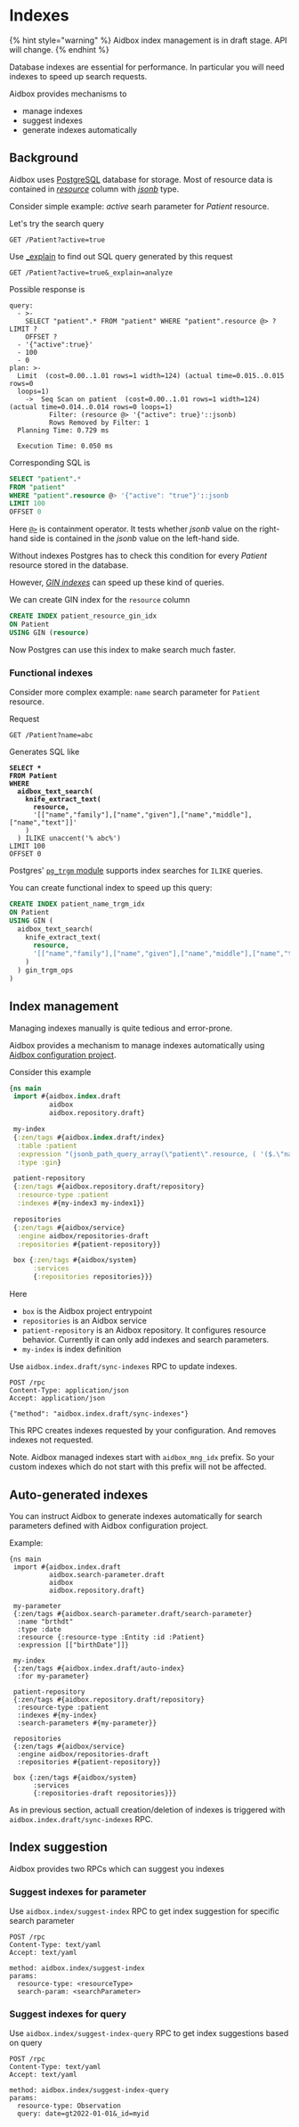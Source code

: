 # Indexes

{% hint style="warning" %}
Aidbox index management is in draft stage. API will change.
{% endhint %}

Database indexes are essential for performance. In particular you will need indexes to speed up search requests.

Aidbox provides mechanisms to

* manage indexes
* suggest indexes
* generate indexes automatically

## Background

Aidbox uses [PostgreSQL](https://www.postgresql.org/) database for storage. Most of resource data is contained in [_resource_](../database.md) column with [_jsonb_](https://www.postgresql.org/docs/current/datatype-json.html) type.

Consider simple example: _active_ searh parameter for _Patient_ resource.

Let's try the search query

```http
GET /Patient?active=true
```

Use [\_explain](../../api-1/fhir-api/search-1/\_explain.md) to find out SQL query generated by this request

```
GET /Patient?active=true&_explain=analyze
```

Possible response is

```
query:
  - >-
    SELECT "patient".* FROM "patient" WHERE "patient".resource @> ? LIMIT ?
    OFFSET ? 
  - '{"active":true}'
  - 100
  - 0
plan: >-
  Limit  (cost=0.00..1.01 rows=1 width=124) (actual time=0.015..0.015 rows=0
  loops=1)
    ->  Seq Scan on patient  (cost=0.00..1.01 rows=1 width=124) (actual time=0.014..0.014 rows=0 loops=1)
          Filter: (resource @> '{"active": true}'::jsonb)
          Rows Removed by Filter: 1
  Planning Time: 0.729 ms

  Execution Time: 0.050 ms
```

Corresponding SQL is

```sql
SELECT "patient".*
FROM "patient"
WHERE "patient".resource @> '{"active": "true"}'::jsonb
LIMIT 100
OFFSET 0
```

Here [`@>`](https://www.postgresql.org/docs/current/functions-json.html) is containment operator. It tests whether _jsonb_ value on the right-hand side is contained in the _jsonb_ value on the left-hand side.

Without indexes Postgres has to check this condition for every _Patient_ resource stored in the database.

However, [_GIN indexes_](https://www.postgresql.org/docs/current/datatype-json.html#JSON-INDEXING) can speed up these kind of queries.

We can create GIN index for the `resource` column

```sql
CREATE INDEX patient_resource_gin_idx
ON Patient
USING GIN (resource)
```

Now Postgres can use this index to make search much faster.

### Functional indexes

Consider more complex example: `name` search parameter for `Patient` resource.

Request

```
GET /Patient?name=abc
```

Generates SQL like

<pre class="language-sql"><code class="lang-sql"><strong>SELECT *
</strong><strong>FROM Patient
</strong><strong>WHERE
</strong><strong>  aidbox_text_search(
</strong><strong>    knife_extract_text(
</strong><strong>      resource,
</strong>      '[["name","family"],["name","given"],["name","middle"],["name","text"]]'
    )
  ) ILIKE unaccent('% abc%')
LIMIT 100
OFFSET 0
</code></pre>

Postgres' [`pg_trgm` module](https://www.postgresql.org/docs/current/pgtrgm.html#id-1.11.7.44.8) supports index searches for `ILIKE` queries.

You can create functional index to speed up this query:

```sql
CREATE INDEX patient_name_trgm_idx
ON Patient
USING GIN (
  aidbox_text_search(
    knife_extract_text(
      resource,
      '[["name","family"],["name","given"],["name","middle"],["name","text"]]'
    )
  ) gin_trgm_ops
)
```

## Index management

Managing indexes manually is quite tedious and error-prone.

Aidbox provides a mechanism to manage indexes automatically using [Aidbox configuration project](../../aidbox-configuration/aidbox-zen-lang-project/).

Consider this example

```clojure
{ns main
 import #{aidbox.index.draft
          aidbox
          aidbox.repository.draft}

 my-index
 {:zen/tags #{aidbox.index.draft/index}
  :table :patient
  :expression "(jsonb_path_query_array(\"patient\".resource, ( '($.\"name\"[*]).** ? (@.type() == \"string\")')::jsonpath)::text) gin_trgm_ops"
  :type :gin}

 patient-repository
 {:zen/tags #{aidbox.repository.draft/repository}
  :resource-type :patient
  :indexes #{my-index3 my-index1}}

 repositories
 {:zen/tags #{aidbox/service}
  :engine aidbox/repositories-draft
  :repositories #{patient-repository}}

 box {:zen/tags #{aidbox/system}
      :services
      {:repositories repositories}}}
```

Here

* `box` is the Aidbox project entrypoint
* `repositories` is an Aidbox service
* `patient-repository` is an Aidbox repository. It configures resource behavior. Currently it can only add indexes and search parameters.
* `my-index` is index definition

Use `aidbox.index.draft/sync-indexes` RPC to update indexes.

```
POST /rpc
Content-Type: application/json
Accept: application/json

{"method": "aidbox.index.draft/sync-indexes"}
```

This RPC creates indexes requested by your configuration. And removes indexes not requested.

Note. Aidbox managed indexes start with `aidbox_mng_idx` prefix. So your custom indexes which do not start with this prefix will not be affected.

## Auto-generated indexes

You can instruct Aidbox to generate indexes automatically for search parameters defined with Aidbox configuration project.

Example:

```
{ns main
 import #{aidbox.index.draft
          aidbox.search-parameter.draft
          aidbox
          aidbox.repository.draft}

 my-parameter
 {:zen/tags #{aidbox.search-parameter.draft/search-parameter}
  :name "brthdt"
  :type :date
  :resource {:resource-type :Entity :id :Patient}
  :expression [["birthDate"]]}

 my-index
 {:zen/tags #{aidbox.index.draft/auto-index}
  :for my-parameter}

 patient-repository
 {:zen/tags #{aidbox.repository.draft/repository}
  :resource-type :patient
  :indexes #{my-index}
  :search-parameters #{my-parameter}}

 repositories
 {:zen/tags #{aidbox/service}
  :engine aidbox/repositories-draft
  :repositories #{patient-repository}}

 box {:zen/tags #{aidbox/system}
      :services
      {:repositories-draft repositories}}}
```

As in previous section, actuall creation/deletion of indexes is triggered with `aidbox.index.draft/sync-indexes` RPC.

## Index suggestion

Aidbox provides two RPCs which can suggest you indexes

### Suggest indexes for parameter

Use `aidbox.index/suggest-index` RPC to get index suggestion for specific search parameter

```
POST /rpc
Content-Type: text/yaml
Accept: text/yaml

method: aidbox.index/suggest-index
params:
  resource-type: <resourceType>
  search-param: <searchParameter>
```

### Suggest indexes for query

Use `aidbox.index/suggest-index-query` RPC to get index suggestions based on query

```
POST /rpc
Content-Type: text/yaml
Accept: text/yaml

method: aidbox.index/suggest-index-query
params:
  resource-type: Observation
  query: date=gt2022-01-01&_id=myid
```
